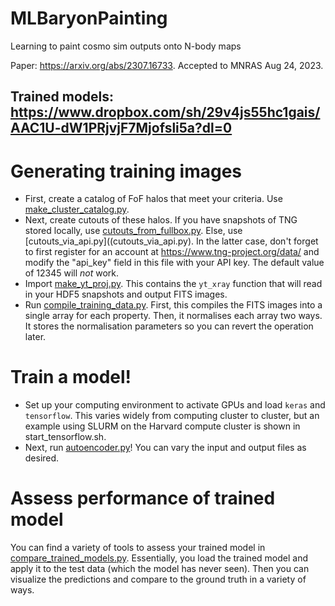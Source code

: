 # MLBaryonPainting
Learning to paint cosmo sim outputs onto N-body maps

Paper: https://arxiv.org/abs/2307.16733. Accepted to MNRAS Aug 24, 2023.

Trained models: https://www.dropbox.com/sh/29v4js55hc1gais/AAC1U-dW1PRjvjF7Mjofsli5a?dl=0 
----
# Generating training images

- First, create a catalog of FoF halos that meet your criteria. Use [make_cluster_catalog.py](make_cluster_catalogs.py).
- Next, create cutouts of these halos. If you have snapshots of TNG stored locally, use [cutouts_from_fullbox.py](cutouts_from_fullbox.py). Else, use [cutouts_via_api.py]((cutouts_via_api.py). In the latter case, don't forget to first register for an account at https://www.tng-project.org/data/ and modify the "api_key" field in this file with your API key. The default value of 12345 will *not* work.
- Import [make_yt_proj.py](make_yt_proj.py). This contains the `yt_xray` function that will read in your HDF5 snapshots and output FITS images.
- Run [compile_training_data.py](compile_training_data.py). First, this compiles the FITS images into a single array for each property. Then, it normalises each array two ways. It stores the normalisation parameters so you can revert the operation later.

# Train a model!
- Set up your computing environment to activate GPUs and load `keras` and `tensorflow`. This varies widely from computing cluster to cluster, but an example using SLURM on the Harvard compute cluster is shown in start_tensorflow.sh.
- Next, run [autoencoder.py](autoencoder.py)! You can vary the input and output files as desired.

# Assess performance of trained model
You can find a variety of tools to assess your trained model in [compare_trained_models.py](compare_trained_models.py). Essentially, you load the trained model and apply it to the test data (which the model has never seen). Then you can visualize the predictions and compare to the ground truth in a variety of ways. 
